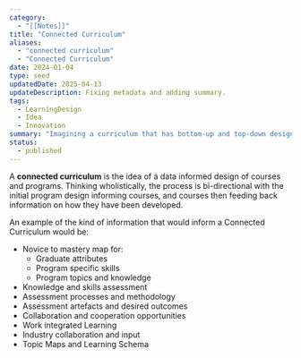 ```yaml
---
category:
  - "[[Notes]]"
title: "Connected Curriculum"
aliases: 
  - "connected curriculum"
  - "Connected Curriculum"
date: 2024-01-04
type: seed
updatedDate: 2025-04-13
updateDescription: Fixing metadata and adding summary.
tags: 
  - LearningDesign
  - Idea
  - Innovation
summary: "Imagining a curriculum that has bottom-up and top-down design elements mapped to both inform learning and demonstrate learning experiences." 
status:
  - published
---
```


A **connected curriculum** is the idea of a data informed design of courses and programs. Thinking wholistically, the process is bi-directional with the initial program design informing courses, and courses then feeding back information on how they have been developed. 

An example of the kind of information that would inform a Connected Curriculum would be:

- Novice to mastery map for:
    - Graduate attributes
    - Program specific skills 
    - Program topics and knowledge
- Knowledge and skills assessment
- Assessment processes and methodology
- Assessment artefacts and desired outcomes
- Collaboration and cooperation opportunities
- Work integrated Learning
- Industry collaboration and input
- Topic Maps and Learning Schema